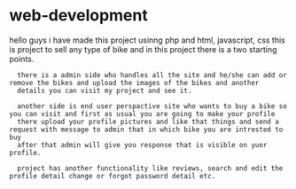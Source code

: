 # web-development

hello guys
      i have made this project usinng php and html, javascript, css
      this is project to sell any type of bike and in this project there is a two starting points.
      
      there is a admin side who handles all the site and he/she can add or remove the bikes and upload the images of the bikes and another
      details you can visit my project and see it.
      
      another side is end user perspactive site who wants to buy a bike so you can visit and first as usual you are going to make your profile
      there upload your profile pictures and like that things and send a request with message to admin that in which bike you are intrested to buy
      after that admin will give you response that is visible on yuor profile.
      
      project has another functionality like reviews, search and edit the profile detail change or forgot password detail etc. 
